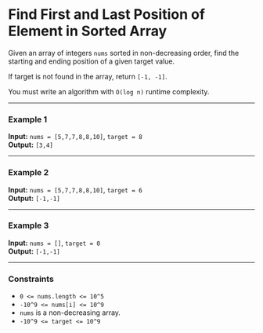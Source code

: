 # Find First and Last Position of Element in Sorted Array

Given an array of integers `nums` sorted in non-decreasing order, find the starting and ending position of a given target value.

If target is not found in the array, return `[-1, -1]`.

You must write an algorithm with `O(log n)` runtime complexity.

---

### Example 1

**Input:** `nums = [5,7,7,8,8,10]`, `target = 8`  
**Output:** `[3,4]`

---

### Example 2

**Input:** `nums = [5,7,7,8,8,10]`, `target = 6`  
**Output:** `[-1,-1]`

---

### Example 3

**Input:** `nums = []`, `target = 0`  
**Output:** `[-1,-1]`

---

### Constraints

- `0 <= nums.length <= 10^5`
- `-10^9 <= nums[i] <= 10^9`
- `nums` is a non-decreasing array.
- `-10^9 <= target <= 10^9`
